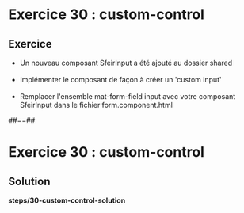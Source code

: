 <!-- .slide: class="exercice" -->
# Exercice 30 : custom-control
## Exercice<br>

- Un nouveau composant SfeirInput a été ajouté au dossier shared<br><br>
- Implémenter le composant de façon à créer un 'custom input'<br><br>
- Remplacer l'ensemble mat-form-field input avec votre composant SfeirInput dans le fichier form.component.html

##==##

<!-- .slide: class="full-center exercice" -->
# Exercice 30 : custom-control
## Solution
__steps/30-custom-control-solution__
